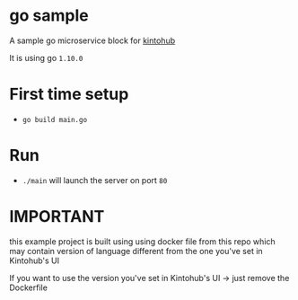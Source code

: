 # go sample
A sample go microservice block for [kintohub](http://kintohub.com)

It is using go `1.10.0`

# First time setup
* `go build main.go`

# Run
- `./main` will launch the server on port `80`

# IMPORTANT
  this example project is built using using docker file from this repo which
  may contain version of language different from the one you've set in Kintohub's UI

  If you want to use the version you've set in Kintohub's UI -> just remove the Dockerfile